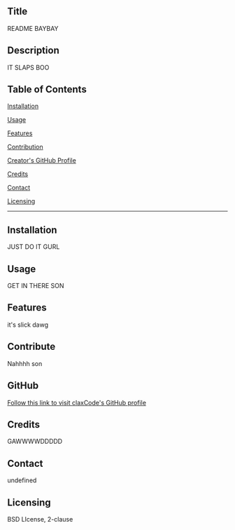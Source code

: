 
  
  ## Title

  README BAYBAY

  ## Description

  IT SLAPS BOO

  ## Table of Contents

  [Installation](#installation)
  
  [Usage](#usage)

  [Features](#features)

  [Contribution](#contribute)

  [Creator's GitHub Profile](#github)

  [Credits](#credits)

  [Contact](#contact)

  [Licensing](#licensing)

**************************

  ## Installation

  JUST DO IT GURL

  ## Usage

  GET IN THERE SON



  ## Features

  it's slick dawg

  ## Contribute

  Nahhhh son

 
  ## GitHub

  <a href="https://www.github.com/claxCode" target="_blank">Follow this link to visit claxCode's GitHub profile</a>

  ## Credits

  GAWWWWDDDDD

  ## Contact

  undefined

  ## Licensing

  BSD LIcense, 2-clause
  
